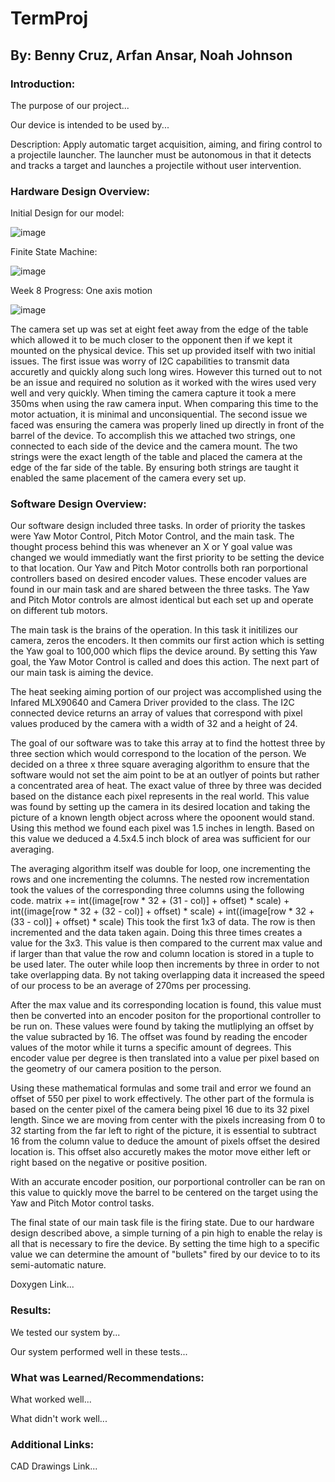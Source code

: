 # TermProj

## By: Benny Cruz, Arfan Ansar, Noah Johnson

### Introduction:

The purpose of our project...

Our device is intended to be used by...

Description: Apply automatic target acquisition, aiming, and 
firing control to a projectile launcher. The launcher must be 
autonomous in that it detects and tracks a target and launches 
a projectile without user intervention.

### Hardware Design Overview:

Initial Design for our model:

![image](https://user-images.githubusercontent.com/123694704/222578896-4dc89d2b-2bda-4261-94ee-272f30845584.png)

Finite State Machine:

![image](https://user-images.githubusercontent.com/123694704/222577944-6a93ee3a-615a-4e62-8a17-e6fa583c91a9.png)

Week 8 Progress: One axis motion

![image](https://user-images.githubusercontent.com/123694704/222578552-e666e68b-2c39-4478-9a21-504892391d58.png)

The camera set up was set at eight feet away from the edge of the table which allowed it to be much closer to the opponent then if we kept it mounted on the physical device. This set up provided itself with two initial issues. 
The first issue was worry of I2C capabilities to transmit data accuretly and quickly along such long wires. However this turned out to not be an issue and required no solution as it worked with the wires used very well and very quickly. When timing the camera capture it took a mere 350ms when using the raw camera input. When comparing this time to the motor actuation, it is minimal and unconsiquential.
The second issue we faced was ensuring the camera was properly lined up directly in front of the barrel of the device. To accomplish this we attached two strings, one connected to each side of the device and the camera mount. The two strings were the exact length of the table and placed the camera at the edge of the far side of the table. By ensuring both strings are taught it enabled the same placement of the camera every set up. 

### Software Design Overview:

Our software design included three tasks. In order of priority the taskes were Yaw Motor Control, Pitch Motor Control, and the main task. 
The thought process behind this was whenever an X or Y goal value was changed we would immediatly want the first priority to be setting the device to that location. Our Yaw and Pitch Motor controlls both ran porportional controllers based on desired encoder values. These encoder values are found in our main task and are shared between the three tasks. The Yaw and Pitch Motor controls are almost identical but each set up and operate on different tub motors. 

The main task is the brains of the operation. In this task it initilizes our camera, zeros the encoders. It then commits our first action which is setting the Yaw goal to 100,000 which flips the device around. By setting this Yaw goal, the Yaw Motor Control is called and does this action. The next part of our main task is aiming the device. 

The heat seeking aiming portion of our project was accomplished using the Infared MLX90640 and Camera Driver provided to the class. 
The I2C connected device returns an array of values that correspond with pixel values produced by the camera with a width of 32 and a height of 24. 

The goal of our software was to take this array at to find the hottest three by three section which would correspond to the location of the person. 
We decided on a three x three square averaging algorithm to ensure that the software would not set the aim point to be at an outlyer of points but rather a concentrated area of heat. The exact value of three by three was decided based on the distance each pixel represents in the real world. This value was found by setting up the camera in its desired location and taking the picture of a known length object across where the opoonent would stand. Using this method we found each pixel was 1.5 inches in length. Based on this value we deduced a 4.5x4.5 inch block of area was sufficient for our averaging. 

The averaging algorithm itself was double for loop, one incrementing the rows and one incrementing the columns. The nested row incrementation took the values of the corresponding three columns using the following code. 
matrix += int((image[row * 32 + (31 - col)] + offset) * scale) + int((image[row * 32 + (32 - col)] + offset) * scale) + int((image[row * 32 + (33 - col)] + offset) * scale)
This took the first 1x3 of data. The row is then incremented and the data taken again. Doing this three times creates a value for the 3x3. This value is then compared to the current max value and if larger than that value the row and column location is stored in a tuple to be used later. 
The outer while loop then increments by three in order to not take overlapping data. By not taking overlapping data it increased the speed of our process to be an average of 270ms per processing. 

After the max value and its corresponding location is found, this value must then be converted into an encoder positon for the proportional controller to be run on. 
These values were found by taking the mutliplying an offset by the value subracted by 16. The offset was found by reading the encoder values of the motor while it turns a specific amount of degrees. This encoder value per degree is then translated into a value per pixel based on the geometry of our camera position to the person.

Using these mathematical formulas and some trail and error we found an offset of 550 per pixel to work effectively. The other part of the formula is based on the center pixel of the camera being pixel 16 due to its 32 pixel length. Since we are moving from center with the pixels increasing from 0 to 32 starting from the far left to right of the picture, it is essential to subtract 16 from the column value to deduce the amount of pixels offset the desired location is. This offset also accuretly makes the motor move either left or right based on the negative or positive position. 

With an accurate encoder position, our porportional controller can be ran on this value to quickly move the barrel to be centered on the target using the Yaw and Pitch Motor control tasks. 

The final state of our main task file is the firing state. Due to our hardware design described above, a simple turning of a pin high to enable the relay is all that is necessary to fire the device. By setting the time high to a specific value we can determine the amount of "bullets" fired by our device to to its semi-automatic nature. 

Doxygen Link...

### Results:

We tested our system by...

Our system performed well in these tests...

### What was Learned/Recommendations:

What worked well...

What didn't work well...

### Additional Links:

CAD Drawings Link...

